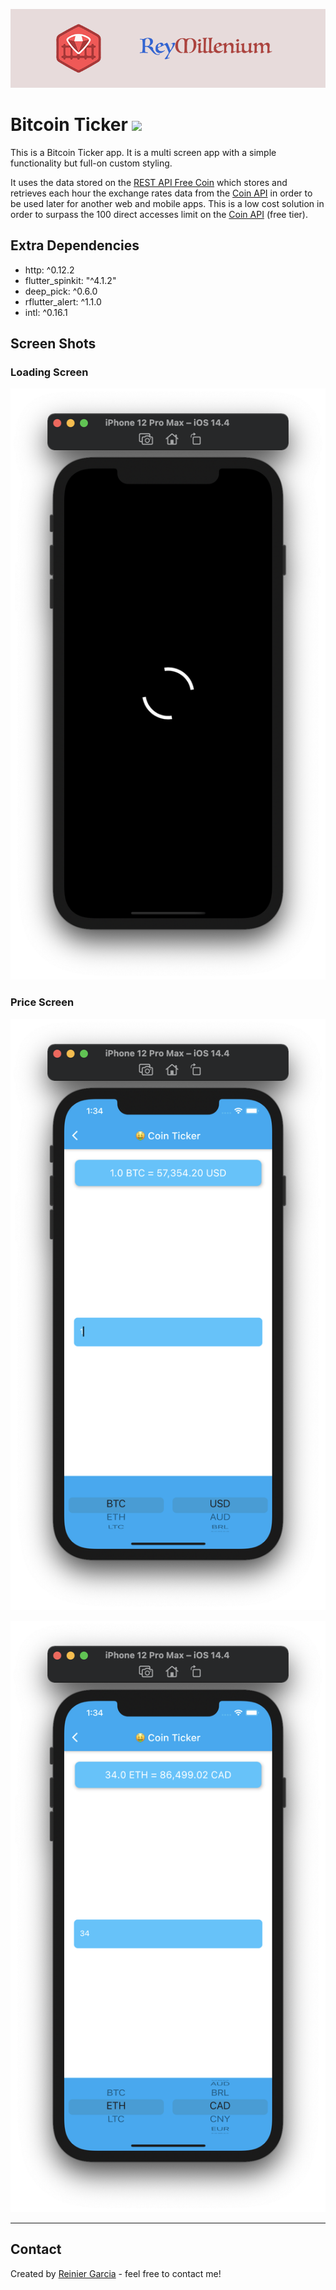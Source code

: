 ![Rey Millenium Banner](https://github.com/reymillenium/images/blob/master/reymillenium_banner_800x200.png)

# Bitcoin Ticker <img src="https://cryptologos.cc/logos/bitcoin-btc-logo.png" width="48" />

This is a Bitcoin Ticker app. It is a multi screen app with a simple functionality but full-on custom styling.

It uses the data stored on the [REST API Free Coin](https://github.com/reymillenium/rest-api-freecoin) which stores and retrieves each hour the exchange rates data from the [Coin API](https://www.coinapi.io/) in order to be used later for another web and mobile apps. This is a low cost solution in order to surpass the 100 direct accesses limit on the [Coin API](https://www.coinapi.io/) (free tier).

## Extra Dependencies

- http: ^0.12.2
- flutter_spinkit: "^4.1.2"
- deep_pick: ^0.6.0
- rflutter_alert: ^1.1.0
- intl: ^0.16.1
  
  
## Screen Shots

### Loading Screen
![Loading screen](https://github.com/reymillenium/images/blob/master/my_projects/16_BitCoinTicker/loading_screen.png)

### Price Screen
![Loading screen](https://github.com/reymillenium/images/blob/master/my_projects/16_BitCoinTicker/price_screen1.png)

![Loading screen](https://github.com/reymillenium/images/blob/master/my_projects/16_BitCoinTicker/price_screen2.png)


***
## Contact
Created by [Reinier Garcia](https://reiniergarcia.dev/) - feel free to contact me!